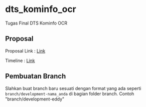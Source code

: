# dts_kominfo_ocr

Tugas Final DTS Kominfo OCR

## Proposal

Proposal Link : [Link](https://docs.google.com/document/d/1pS6S1oW1T6ucDDLfzpLqUc7Ma61ka899/edit?rtpof=true&sd=true)

Timeline : [Link](https://docs.google.com/spreadsheets/d/115XEFa8j-a4KPoIJvOWRq8GeKIJ0veGUOocwiU8iKLY/edit#gid=0)

## Pembuatan Branch

Slahkan buat branch baru sesuati dengan format yang ada seperti ```branch/development-nama_anda```  di bagian folder branch. Contoh "branch/development-eddy"
